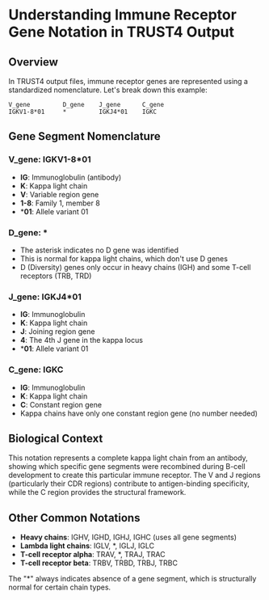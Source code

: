 # Understanding Immune Receptor Gene Notation in TRUST4 Output

## Overview

In TRUST4 output files, immune receptor genes are represented using a standardized nomenclature. Let's break down this example:

```
V_gene         D_gene    J_gene      C_gene
IGKV1-8*01     *         IGKJ4*01    IGKC
```

## Gene Segment Nomenclature

### V_gene: IGKV1-8*01

- **IG**: Immunoglobulin (antibody)
- **K**: Kappa light chain
- **V**: Variable region gene
- **1-8**: Family 1, member 8
- ***01**: Allele variant 01

### D_gene: *

- The asterisk indicates no D gene was identified
- This is normal for kappa light chains, which don't use D genes
- D (Diversity) genes only occur in heavy chains (IGH) and some T-cell receptors (TRB, TRD)

### J_gene: IGKJ4*01

- **IG**: Immunoglobulin
- **K**: Kappa light chain
- **J**: Joining region gene
- **4**: The 4th J gene in the kappa locus
- ***01**: Allele variant 01

### C_gene: IGKC

- **IG**: Immunoglobulin
- **K**: Kappa light chain
- **C**: Constant region gene
- Kappa chains have only one constant region gene (no number needed)

## Biological Context

This notation represents a complete kappa light chain from an antibody, showing which specific gene segments were recombined during B-cell development to create this particular immune receptor. The V and J regions (particularly their CDR regions) contribute to antigen-binding specificity, while the C region provides the structural framework.

## Other Common Notations

- **Heavy chains**: IGHV, IGHD, IGHJ, IGHC (uses all gene segments)
- **Lambda light chains**: IGLV, *, IGLJ, IGLC
- **T-cell receptor alpha**: TRAV, *, TRAJ, TRAC
- **T-cell receptor beta**: TRBV, TRBD, TRBJ, TRBC

The "*" always indicates absence of a gene segment, which is structurally normal for certain chain types.